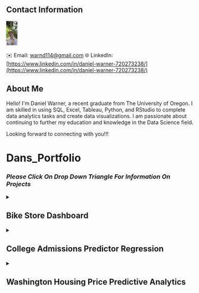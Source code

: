 ## Contact Information

<img src="grad pic 2.jpg" alt="Daniel Warner" width="30">

✉️ Email: warnd114@gmail.com
🌐 LinkedIn: [https://www.linkedin.com/in/daniel-warner-720273238/](https://www.linkedin.com/in/daniel-warner-720273238/)

## About Me

Hello! I'm Daniel Warner, a recent graduate from The University of Oregon. I am skilled in using SQL, Excel, Tableau, Python, and RStudio to complete data analytics tasks and create data visualizations. I am passionate about continuing to further my education and knowledge in the Data Science field.

Looking forward to connecting with you!!!

# Dans_Portfolio

### *Please Click On Drop Down Triangle For Information On Projects*

<details>
<summary><h2>Bike Store Dashboard</h2></summary>

Welcome to my Bike Store Project. This project involved creating tables in Microsoft SQL, cleaning, merging, and grouping the data. Connecting SQL to Excel to create pivot tables and an Excel dashboard. Then finally connecting it to Tableau Public to create another more interactive dashboard. The dataset includes information about Bike store locations, Bike types, Customer names, Sales rep names, order dates, revenue, and more.

The goal was to create an easily digestible dashboard where stakeholders could get quick information about profitable stores, customers, years, bike models, and more at a glance. This is aimed to assist business operations and potentially improving sales strategies.

[Bike Store Dashboard Commit Files](https://github.com/DanWarner00/dans_portfolio)

Files In the Repository Under the "BikeStoreCommit" Include:
- BikeStores Sample Database (Creating and loading data)
- BikeStoreQuery1 (Writing code to merge and group data)
- BikeStoreDashboard.xlsx (Excel file containing pivot tables and Excel dashboard)
- BikeStoreDashboardTableau (png of Tableau Dashboard) [Tableau Dashboard Link](https://public.tableau.com/app/profile/daniel.warner8834/viz/BikeStoreDashboard_16863504991130/Dashboard1)
  ![Tableau Dashboard](BikeStoreDashboardTableau.png)
</details>

<details>
<summary><h2>College Admissions Predictor Regression</h2></summary>

Welcome to my College Admissions Project. In this project, I had a sample dataset with hundreds of students' chances of admission based on their GRE scores, CGPAs, information on if they had done research projects, what rating the college they are applying for is (1-5), and more data involving their academic success. I also have a hypothetical dataset with the information above minus the chance of admission for 5 prospective students.

The goal of the code was to run multiple different regressions to try to find out the most accurate model to incorporate to get a prediction for the "CollegeScores" dataset that had the 5 prospective students. The models included linear regression, decision tree regression, and random forest regression.

Files In the Repository Under the "CollegeAdmissionCommit" Include:
- Admission_Predict_Ver1.1 (Sample dataset with 500 students' scores and admission %)
- CollegeScores (Information on the prospective students)
- GraduateAdmissionCode (python code used on studio visual code to test, train, and create models to predict the students' chance at admission) [Link to Code](https://github.com/DanWarner00/dans_portfolio/blob/master/GraduateAdmissionCode.py)
- StudentPredictions (Screen clipping of output for the chance of admission)

The linear regression model ended with the lowest MSE, and using that model, I was able to get a prediction of the students' chance of admission to their respective schools (81.3, 69.2...)
![Student Prediction Percentage](StudentPredictions.png)
</details>

<details>
<summary><h2>Washington Housing Price Predictive Analytics</h2></summary>

Welcome to my Housing Price Prediction Project. This project was completed during my time at the University of Oregon in my Predictive Modeling class. This dataset was found through Kaggle and contained 4600 rows of data including information about Washington houses'; prices, city, sq. footage, bedrooms, bathrooms, if they were waterfront properties, had a view, had been remodeled, and much more.

The goal of the project is to create an accurate price for new listings based on previous listings in the state of Washington. The dataset required a lot of cleaning and manipulation that was done through RStudio to be useful for our problem and regression models. By using multiple different regression techniques, I determined the best-fit model regression model to run to come up with the highest accuracy through partitioning the data and training it on the "HousingPricesRawData" dataset. After determining significant variables for predicting the price and exploring three models and performing cross-validations on those models, the Linear Regression model was our best fit for this task. The Linear Regression model ended with a MAPE of 19.7.

For a doc of my complete summary [Click Here](https://github.com/DanWarner00/dans_portfolio/blob/master/HousingPredictionProject455.docx)

For Complete RStudio Code [Click Here](https://github.com/DanWarner00/dans_portfolio/blob/master/HousingPricesCompleteCode.R)

Files In the Repository Under the "HousingPricesCommit" Include:
- HousingPricesRawData.csv (The uncleaned raw data used in RStudio)
- HousingPricesCompleteCode.R (RStudio code used to clean/manipulate and create the regression models)
- HousingPredictionProject455.docx (Full report including plot outputs, explanation of code, Introduction to the problem, error measures, data cleaning and manipulating explanation, and conclusion/summary)
</details>



